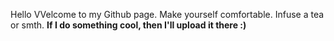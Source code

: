 Hello
VVelcome to my Github page. Make yourself comfortable. Infuse a tea or smth.
<b>If I do something cool, then I'll upload it there :) </b>
